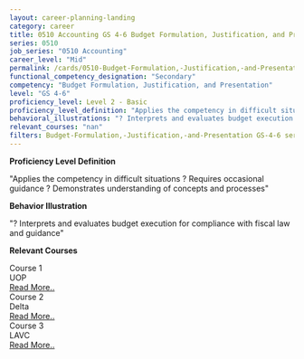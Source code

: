 ```yaml
---
layout: career-planning-landing
category: career
title: 0510 Accounting GS 4-6 Budget Formulation, Justification, and Presentation
series: 0510
job_series: "0510 Accounting"
career_level: "Mid"
permalink: /cards/0510-Budget-Formulation,-Justification,-and-Presentation-Level-2---Basic/
functional_competency_designation: "Secondary"
competency: "Budget Formulation, Justification, and Presentation"
level: "GS 4-6"
proficiency_level: Level 2 - Basic
proficiency_level_definition: "Applies the competency in difficult situations ? Requires occasional guidance ? Demonstrates understanding of concepts and processes"
behavioral_illustrations: "? Interprets and evaluates budget execution for compliance with fiscal law and guidance"
relevant_courses: "nan"
filters: Budget-Formulation,-Justification,-and-Presentation GS-4-6 series-0510
---
```


<p><b>Proficiency Level Definition</b></p>
<p>"Applies the competency in difficult situations ? Requires occasional guidance ? Demonstrates understanding of concepts and processes"</p>
<p><b>Behavior Illustration</b></p>
<p>"? Interprets and evaluates budget execution for compliance with fiscal law and guidance"</p>
<p><b>Relevant Courses</b></p>
<div class="cfo-courses-outer"><div class="cfo-courses-inner">Course 1</div><div class="cfo-courses-inner">UOP</div><div class="cfo-courses-inner"><a href="/cards/0510-Budget-Formulation,-Justification,-and-Presentation-Level-2---Basic/">Read More..</a></div></div>
<div class="cfo-courses-outer"><div class="cfo-courses-inner">Course 2</div><div class="cfo-courses-inner">Delta</div><div class="cfo-courses-inner"><a href="/cards/0510-Budget-Formulation,-Justification,-and-Presentation-Level-2---Basic/">Read More..</a></div></div>
<div class="cfo-courses-outer"><div class="cfo-courses-inner">Course 3</div><div class="cfo-courses-inner">LAVC</div><div class="cfo-courses-inner"><a href="/cards/0510-Budget-Formulation,-Justification,-and-Presentation-Level-2---Basic/">Read More..</a></div></div>
